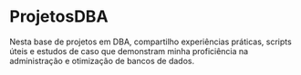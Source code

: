 # ProjetosDBA
Nesta base de projetos em DBA, compartilho experiências práticas, scripts úteis e estudos de caso que demonstram minha proficiência na administração e otimização de bancos de dados.
